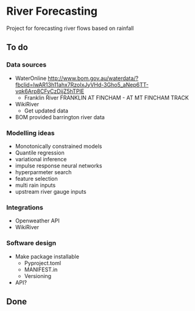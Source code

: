 # River Forecasting
Project for forecasting river flows based on rainfall


## To do

### Data sources

- WaterOnline http://www.bom.gov.au/waterdata/?fbclid=IwAR13h11ahx7RzoIxJyVHd-3Gho5_aNep6TT-vqk6Arp8CFyCzDijZ5hTPIE
  - Franklin River FRANKLIN AT FINCHAM - AT MT FINCHAM TRACK
- WikiRiver
  - Get updated data
- BOM provided barrington river data

### Modelling ideas

- Monotonically constrained models
- Quantile regression
- variational inference
- impulse response neural networks
- hyperparmeter search
- feature selection
- multi rain inputs
- upstream river gauge inputs

### Integrations

- Openweather API
- WikiRiver


### Software design

- Make package installable
  - Pyproject.toml
  - MANIFEST.in
  - Versioning
- API?



## Done